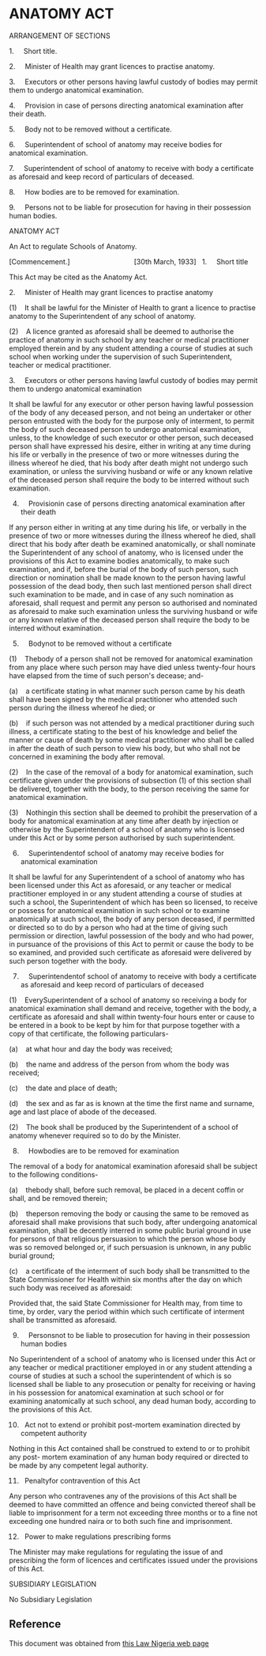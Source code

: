 # ANATOMY ACT

ARRANGEMENT OF SECTIONS

1.     Short title.

2.     Minister of Health may grant licences to practise anatomy.

3.     Executors or other persons having lawful custody of bodies may permit them to undergo anatomical examination.

4.     Provision in case of persons directing anatomical examination after their death.

5.     Body not to be removed without a certificate.

6.     Superintendent of school of anatomy may receive bodies for anatomical examination.

7.     Superintendent of school of anatomy to receive with body a certificate as aforesaid and keep record of particulars of deceased.

8.     How bodies are to be removed for examination.

9.     Persons not to be liable for prosecution for having in their possession human bodies.

ANATOMY ACT

An Act to regulate Schools of Anatomy.

[Commencement.]                                 [30th March, 1933]   1.     Short title

This Act may be cited as the Anatomy Act.

2.     Minister of Health may grant licences to practise anatomy

(1)    It shall be lawful for the Minister of Health to grant a licence to practise anatomy to the Superintendent of any school of anatomy.

(2)    A licence granted as aforesaid shall be deemed to authorise the practice of anatomy in such school by any teacher or medical practitioner employed therein and by any student attending a course of studies at such school when working under the supervision of such Superintendent, teacher or medical practitioner.

3.     Executors or other persons having lawful custody of bodies may permit them to undergo anatomical examination

It shall be lawful for any executor or other person having lawful possession of the body of any deceased person, and not being an undertaker or other person entrusted with the body for the purpose only of interment, to permit the body of such deceased person to undergo anatomical examination, unless, to the knowledge of such executor or other person, such deceased person shall have expressed his desire, either in writing at any time during his life or verbally in the presence of two or more witnesses during the illness whereof he died, that his body after death might not undergo such examination, or unless the surviving husband or wife or any known relative of the deceased person shall require the body to be interred without such examination.

4.     Provisionin case of persons directing anatomical examination after their death

If any person either in writing at any time during his life, or verbally in the presence of two or more witnesses during the illness whereof he died, shall direct that his body after death be examined anatomically, or shall nominate the Superintendent of any school of anatomy, who is licensed under the provisions of this Act to examine bodies anatomically, to make such examination, and if, before the burial of the body of such person, such direction or nomination shall be made known to the person having lawful possession of the dead body, then such last mentioned person shall direct such examination to be made, and in case of any such nomination as aforesaid, shall request and permit any person so authorised and nominated as aforesaid to make such examination unless the surviving husband or wife or any known relative of the deceased person shall require the body to be interred without examination.

5.     Bodynot to be removed without a certificate

(1)    Thebody of a person shall not be removed for anatomical examination from any place where such person may have died unless twenty-four hours have elapsed from the time of such person's decease; and-

(a)    a certificate stating in what manner such person came by his death shall have been signed by the medical practitioner who attended such person during the illness whereof he died; or

(b)    if such person was not attended by a medical practitioner during such illness, a certificate stating to the best of his knowledge and belief the manner or cause of death by some medical practitioner who shall be called in after the death of such person to view his body, but who shall not be concerned in examining the body after removal.

(2)    In the case of the removal of a body for anatomical examination, such certificate given under the provisions of subsection (1) of this section shall be delivered, together with the body, to the person receiving the same for anatomical examination.

(3)    Nothingin this section shall be deemed to prohibit the preservation of a body for anatomical examination at any time after death by injection or otherwise by the Superintendent of a school of anatomy who is licensed under this Act or by some person authorised by such superintendent.

6.     Superintendentof school of anatomy may receive bodies for anatomical examination

It shall be lawful for any Superintendent of a school of anatomy who has been licensed under this Act as aforesaid, or any teacher or medical practitioner employed in or any student attending a course of studies at such a school, the Superintendent of which has been so licensed, to receive or possess for anatomical examination in such school or to examine anatomically at such school, the body of any person deceased, if permitted or directed so to do by a person who had at the time of giving such permission or direction, lawful possession of the body and who had power, in pursuance of the provisions of this Act to permit or cause the body to be so examined, and provided such certificate as aforesaid were delivered by such person together with the body.

7.     Superintendentof school of anatomy to receive with body a certificate as aforesaid and keep record of particulars of deceased

(1)    EverySuperintendent of a school of anatomy so receiving a body for anatomical examination shall demand and receive, together with the body, a certificate as aforesaid and shall within twenty-four hours enter or cause to be entered in a book to be kept by him for that purpose together with a copy of that certificate, the following particulars-

(a)    at what hour and day the body was received;

(b)    the name and address of the person from whom the body was received;

(c)    the date and place of death;

(d)    the sex and as far as is known at the time the first name and surname, age and last place of abode of the deceased.

(2)    The book shall be produced by the Superintendent of a school of anatomy whenever required so to do by the Minister.

8.     Howbodies are to be removed for examination

The removal of a body for anatomical examination aforesaid shall be subject to the following conditions-

(a)    thebody shall, before such removal, be placed in a decent coffin or shall, and be removed therein;

(b)    theperson removing the body or causing the same to be removed as aforesaid shall make provisions that such body, after undergoing anatomical examination, shall be decently interred in some public burial ground in use for persons of that religious persuasion to which the person whose body was so removed belonged or, if such persuasion is unknown, in any public burial ground;

(c)    a certificate of the interment of such body shall be transmitted to the State Commissioner for Health within six months after the day on which such body was received as aforesaid:

Provided that, the said State Commissioner for Health may, from time to time, by order, vary the period within which such certificate of interment shall be transmitted as aforesaid.

9.     Personsnot to be liable to prosecution for having in their possession human bodies

No Superintendent of a school of anatomy who is licensed under this Act or any teacher or medical practitioner employed in or any student attending a course of studies at such a school the superintendent of which is so licensed shall be liable to any prosecution or penalty for receiving or having in his possession for anatomical examination at such school or for examining anatomically at such school, any dead human body, according to the provisions of this Act.

10.   Act not to extend or prohibit post-mortem examination directed by competent authority

Nothing in this Act contained shall be construed to extend to or to prohibit any post- mortem examination of any human body required or directed to be made by any competent legal authority.

11.   Penaltyfor contravention of this Act

Any person who contravenes any of the provisions of this Act shall be deemed to have committed an offence and being convicted thereof shall be liable to imprisonment for a term not exceeding three months or to a fine not exceeding one hundred naira or to both such fine and imprisonment.

12.   Power to make regulations prescribing forms

The Minister may make regulations for regulating the issue of and prescribing the form of licences and certificates issued under the provisions of this Act.

SUBSIDIARY LEGISLATION

No Subsidiary Legislation

## Reference

This document was obtained from [this Law Nigeria web page](http://www.lawnigeria.com/LFN/A/Anatomy-Act.php)